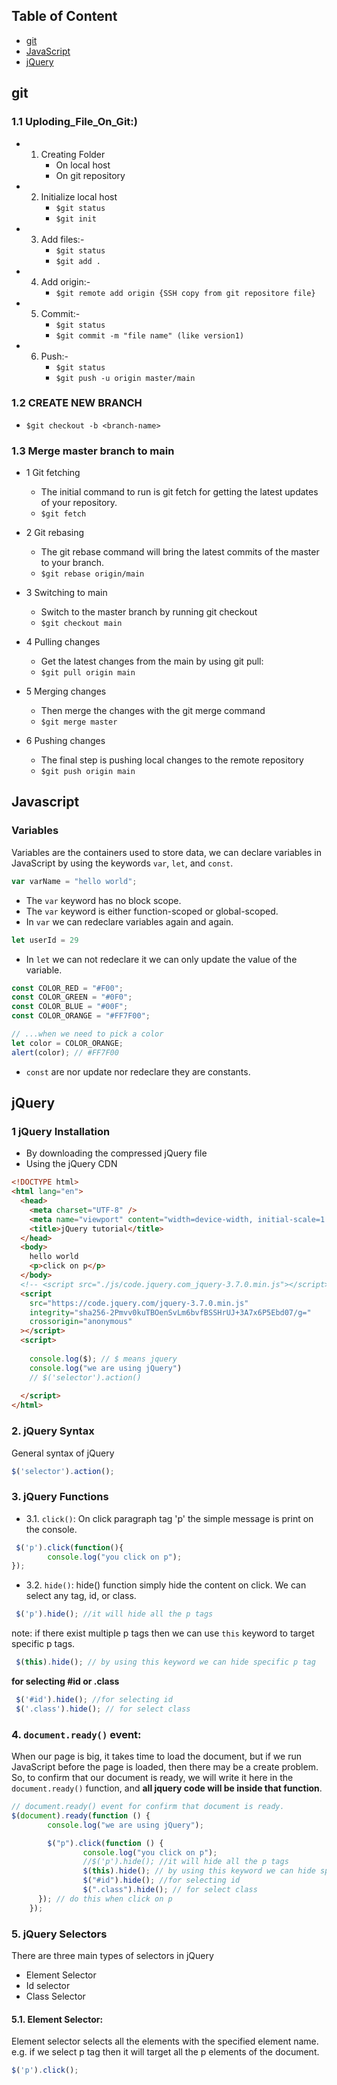 ## Table of Content
- [git](#git)
- [JavaScript](#javascript)
- [jQuery](#jquery)
## git
### 1.1 Uploding_File_On_Git:)

- 1. Creating Folder
        - On local host
        - On git repository

- 2. Initialize local host
        - ```$git status```
        - ```$git init```

- 3. Add files:-
        - ```$git status```
        - ```$git add .```

- 4. Add origin:-
        - ```$git remote add origin {SSH copy from git repositore file}```

- 5. Commit:-
        - ```$git status```
        - ```$git commit -m "file name" (like version1)```

- 6. Push:-
        - ```$git status```
        - ```$git push -u origin master/main```

### 1.2 CREATE NEW BRANCH
- ```$git checkout -b <branch-name>```

### 1.3 Merge master branch to main
- 1 Git fetching
  - The initial command to run is git fetch for getting the latest updates of your repository.
  - ```$git fetch```

- 2 Git rebasing
  - The git rebase command will bring the latest commits of the master to your branch.
  - ```$git rebase origin/main```

- 3 Switching to main
  - Switch to the master branch by running git checkout
  - ```$git checkout main```

- 4 Pulling changes
  - Get the latest changes from the main by using git pull:
  - ```$git pull origin main```

- 5 Merging changes
  - Then merge the changes with the git merge command
  - ```$git merge master```

- 6 Pushing changes
  - The final step is pushing local changes to the remote repository
  - ```$git push origin main```

## Javascript
### Variables
Variables are the containers used to store data, we can declare variables in JavaScript by using the keywords `var`, `let`, and `const`.
``` js
var varName = "hello world";
```
- The `var` keyword has no block scope.
- The `var` keyword is either function-scoped or global-scoped.
- In `var`  we can redeclare variables again and again.

``` js 
let userId = 29
```
- In `let` we can not redeclare it we can only update the value of the variable.

``` js 
const COLOR_RED = "#F00";
const COLOR_GREEN = "#0F0";
const COLOR_BLUE = "#00F";
const COLOR_ORANGE = "#FF7F00";

// ...when we need to pick a color
let color = COLOR_ORANGE;
alert(color); // #FF7F00
```

- `const` are nor update nor redeclare they are constants.

## jQuery
### 1 jQuery Installation
- By downloading the compressed jQuery file
- Using the jQuery CDN
``` html
<!DOCTYPE html>
<html lang="en">
  <head>
    <meta charset="UTF-8" />
    <meta name="viewport" content="width=device-width, initial-scale=1.0" />
    <title>jQuery tutorial</title>
  </head>
  <body>
    hello world
    <p>click on p</p>
  </body>
  <!-- <script src="./js/code.jquery.com_jquery-3.7.0.min.js"></script> -->
  <script
    src="https://code.jquery.com/jquery-3.7.0.min.js"
    integrity="sha256-2Pmvv0kuTBOenSvLm6bvfBSSHrUJ+3A7x6P5Ebd07/g="
    crossorigin="anonymous"
  ></script>
  <script>
  
    console.log($); // $ means jquery
    console.log("we are using jQuery")
    // $('selector').action()
  
  </script>
</html>

```

### 2. jQuery Syntax
General syntax of jQuery
``` js
$('selector').action();
```

### 3. jQuery Functions
- 3.1. `click()`:
On click paragraph tag 'p' the simple message is print on the console.
``` js
 $('p').click(function(){
        console.log("you click on p");
});
```

- 3.2. `hide()`: hide() function simply hide the content on click. We can select any tag, id, or class.
``` js
 $('p').hide(); //it will hide all the p tags
```
note: if there exist multiple p tags then we can use `this` keyword to target specific p tags.

``` js
 $(this).hide(); // by using this keyword we can hide specific p tag 
```
**for selecting #id or .class**
``` js
 $('#id').hide(); //for selecting id
 $('.class').hide(); // for select class
```

### 4. **`document.ready()`** event:
When our page is big, it takes time to load the document, but if we run JavaScript before the page is loaded, then there may be a create problem. So, to confirm that our document is ready, we will write it here in the `document.ready()` function, and **all jquery code will be inside that function**.
``` js
// document.ready() event for confirm that document is ready.
$(document).ready(function () {
        console.log("we are using jQuery");

        $("p").click(function () {
                console.log("you click on p");
                //$('p').hide(); //it will hide all the p tags
                $(this).hide(); // by using this keyword we can hide specific p tag
                $("#id").hide(); //for selecting id
                $(".class").hide(); // for select class
      }); // do this when click on p
    });
```

### 5. jQuery Selectors
There are three main types of selectors in jQuery
- Element Selector
- Id selector
- Class Selector

#### 5.1. Element Selector:
Element selector selects all the elements with the specified element name. e.g. if we select p tag then it will target all the p elements of the document.
``` js
$('p').click();
```

